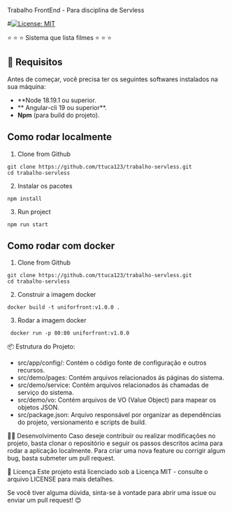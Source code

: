 Trabalho FrontEnd - Para disciplina de Servless 

#[![License: MIT](https://img.shields.io/badge/License-MIT-yellow.svg)](https://opensource.org/licenses/MIT)


:star: :star: :star: Sistema que lista filmes :star: :star: :star:


## 🔧 Requisitos

Antes de começar, você precisa ter os seguintes softwares instalados na sua máquina:

- **Node 18.19.1 ou superior.
- ** Angular-cli 19 ou superior**.
- **Npm** (para build do projeto).

## Como rodar localmente

1. Clone from Github

```
git clone https://github.com/ttuca123/trabalho-servless.git
cd trabalho-servless 
```

2. Instalar os pacotes

```
npm install
```

3. Run project

```
npm run start
```
## Como rodar com docker
1. Clone from Github

```
git clone https://github.com/ttuca123/trabalho-servless.git
cd trabalho-servless 
```
2. Construir a imagem docker
```
docker build -t uniforfront:v1.0.0 .
```
3. Rodar a imagem docker
```
 docker run -p 80:80 uniforfront:v1.0.0
```

📦 Estrutura do Projeto:
- src/app/config/: Contém o código fonte de configuração e outros recursos.
- src/demo/pages: Contém arquivos relacionados ás páginas do sistema.
- src/demo/service: Contém arquivos relacionados ás chamadas de serviço do sistema.
- src/demo/vo: Contém arquivos de VO (Value Object) para mapear os objetos JSON.
- src/package.json: Arquivo responsável por organizar as dependências do projeto, versionamento e scripts de build.

🧑‍💻 Desenvolvimento
Caso deseje contribuir ou realizar modificações no projeto, basta clonar o repositório e seguir os passos descritos acima para rodar a aplicação localmente. Para criar uma nova feature ou corrigir algum bug, basta submeter um pull request.

📄 Licença
Este projeto está licenciado sob a Licença MIT - consulte o arquivo LICENSE para mais detalhes.

Se você tiver alguma dúvida, sinta-se à vontade para abrir uma issue ou enviar um pull request! 😊
